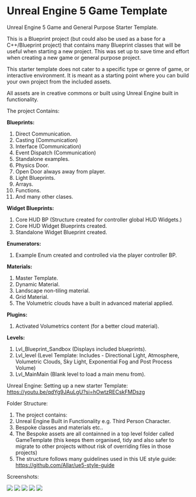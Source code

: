# Unreal Engine 5 Game Template
 Unreal Engine 5 Game and General Purpose Starter Template.

 This is a Blueprint project (but could also be used as a base for a C++/Blueprint project) that contains many Blueprint classes that will be useful when starting a new project. This was set up to save time and effort when creating a new game or general purpose project.

 This starter template does not cater to a specific type or genre of game, or interactive environment. It is meant as a starting point where you can build your own project from the included assets. 

 All assets are in creative commons or built using Unreal Engine built in functionality.

 The project Contains:

**Blueprints:**
 1. Direct Communication.
 2. Casting (Communication)
 3. Interface (Communication)
 4. Event Dispatch (Communication)
 5. Standalone examples.
 6. Physics Door.
 7. Open Door always away from player.
 8. Light Blueprints.
 9. Arrays.
 10. Functions.
 11. And many other clases.

**Widget Blueprints:**
 1. Core HUD BP (Structure created for controller global HUD Widgets.)
 2. Core HUD Widget Blueprints created.
 3. Standalone Widget Blueprint created.

**Enumerators:**
 1. Example Enum created and controlled via the player controller BP.

**Materials:**
1. Master Template.
2. Dynamic Material.
3. Landscape non-tiling material.
4. Grid Material.
5. The Volumetric clouds have a built in advanced material applied.

**Plugins:**
1. Activated Volumetrics content (for a better cloud material).

**Levels:**
1. Lvl_Blueprint_Sandbox (Displays included blueprints).
2. Lvl_level (Level Template: Includes - Directional Light, Atmosphere, Volumetric Clouds, Sky Light, Exponential Fog and Post Process Volume)
3. Lvl_MainMain (Blank level to load a main menu from).


Unreal Engine: Setting up a new starter Template:
https://youtu.be/qdYg9JAuLgU?si=hOwtzRECskFMDszg 

Folder Structure:
1. The project contains:
2. Unreal Engine Built in Functionality e.g. Third Person Character.
3. Bespoke classes and materials etc..
4. The Bespoke assets are all containned in a top level folder called GameTemplate (this keeps them organised, tidy and also safer to migrate to other projects without risk of overriding files in those projects)
5. The structure follows many guidelines used in this UE style guide: https://github.com/Allar/ue5-style-guide 


Screenshots:

![](https://github.com/motionforge/Unreal-Engine-5-Game-Starter-Template/blob/main/ScreenShots/HighresScreenshot00001Unreal_Engine_Starter_Template.jpg)
![](https://github.com/motionforge/Unreal-Engine-5-Game-Starter-Template/blob/main/ScreenShots/HighresScreenshot00000Unreal_Engine_Starter_Template.jpg)
![](https://github.com/motionforge/Unreal-Engine-5-Game-Starter-Template/blob/main/ScreenShots/HighresScreenshot00002Unreal_Engine_Starter_Template.jpg)
![](https://github.com/motionforge/Unreal-Engine-5-Game-Starter-Template/blob/main/ScreenShots/HighresScreenshot00003Unreal_Engine_Starter_Template.jpg)
![](https://github.com/motionforge/Unreal-Engine-5-Game-Starter-Template/blob/main/ScreenShots/HighresScreenshot00004Unreal_Engine_Starter_Template.jpg)

